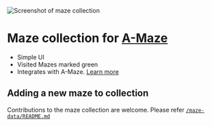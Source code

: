 ![Screenshot of maze collection](https://cdn.jothin.tech/img/maze-collections.png)
# Maze collection for [A-Maze](https://a-maze.jothin.tech)
 - Simple UI
 - Visited Mazes marked green
 - Integrates with A-Maze. [Learn more](https://github.com/Jothin-kumar/a-maze/pull/35)

## Adding a new maze to collection
 Contributions to the maze collection are welcome. Please refer [`/maze-data/README.md`](https://github.com/Jothin-kumar/maze-collections/blob/main/maze-data/README.md)
